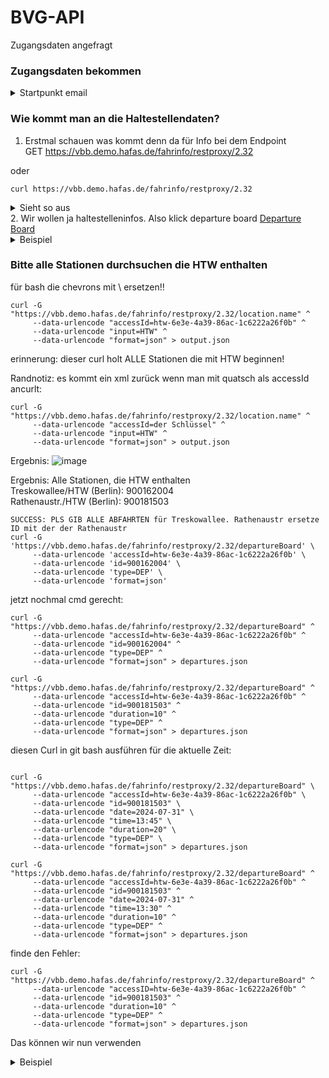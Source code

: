 # BVG-API

Zugangsdaten angefragt

### Zugangsdaten bekommen
<details>
<summary>Startpunkt email</summary>

![image](https://github.com/user-attachments/assets/2264ac3d-80c6-479b-81e4-a37271dc4c36)

  
</details>

### Wie kommt man an die Haltestellendaten?
1. Erstmal schauen was kommt denn da für Info bei dem Endpoint<br>
GET https://vbb.demo.hafas.de/fahrinfo/restproxy/2.32<br>

oder
```
curl https://vbb.demo.hafas.de/fahrinfo/restproxy/2.32
```
<details>
<summary>Sieht so aus</summary>
<body><ul><li><a href="https://vbb.demo.hafas.de//fahrinfo/restproxy/2.32/arrivalBoard?wadl" target="_blank">Arrival Board</a></li><li><a href="https://vbb.demo.hafas.de//fahrinfo/restproxy/2.32/departureBoard?wadl" target="_blank">Departure Board</a></li><li><a href="https://vbb.demo.hafas.de//fahrinfo/restproxy/2.32/gisroute?wadl" target="_blank">GIS Route by Context</a></li><li><a href="https://vbb.demo.hafas.de//fahrinfo/restproxy/2.32/himsearch?wadl" target="_blank">HIM Search</a></li><li><a href="https://vbb.demo.hafas.de//fahrinfo/restproxy/2.32/journeyDetail?wadl" target="_blank">Journey detail</a></li><li><a href="https://vbb.demo.hafas.de//fahrinfo/restproxy/2.32/journeypos?wadl" target="_blank">Journey Position</a></li><li><a href="https://vbb.demo.hafas.de//fahrinfo/restproxy/2.32/location.nearbystops?wadl" target="_blank">Location Search by Coordinate</a></li><li><a href="https://vbb.demo.hafas.de//fahrinfo/restproxy/2.32/location.name?wadl" target="_blank">Location Search by Name</a></li><li><a href="https://vbb.demo.hafas.de//fahrinfo/restproxy/2.32/recon?wadl" target="_blank">Reconstruction</a></li><li><a href="https://vbb.demo.hafas.de//fahrinfo/restproxy/2.32/trip?wadl" target="_blank">Trip Search</a></li><li><a href="https://vbb.demo.hafas.de//fahrinfo/restproxy/2.32/xsd" target="_blank">XSD</a></li></ul><a id="mycustomimage" href="#" download=""></a></body>

  
</details>
2. Wir wollen ja haltestelleninfos. Also klick departure board
<a href="https://vbb.demo.hafas.de//fahrinfo/restproxy/2.32/departureBoard?wadl" target="_blank">Departure Board</a>

<details>
<summary>Beispiel</summary>
  
```
BROKEN CURL
curl -G 'https://vbb.demo.hafas.de/fahrinfo/restproxy/2.32/location.name' \
     --data-urlencode 'der Schlüssel' \
     --data-urlencode 'input=HTW' \
     --data-urlencode 'format=json'
```
</details>

### Bitte alle Stationen durchsuchen die HTW enthalten
für bash die chevrons mit \ ersetzen!!
```
curl -G "https://vbb.demo.hafas.de/fahrinfo/restproxy/2.32/location.name" ^
     --data-urlencode "accessId=htw-6e3e-4a39-86ac-1c6222a26f0b" ^
     --data-urlencode "input=HTW" ^
     --data-urlencode "format=json" > output.json

```
erinnerung: dieser curl holt ALLE Stationen die mit HTW beginnen! 


Randnotiz: es kommt ein xml zurück wenn man mit quatsch als accessId ancurlt:
```
curl -G "https://vbb.demo.hafas.de/fahrinfo/restproxy/2.32/location.name" ^
     --data-urlencode "accessId=der Schlüssel" ^
     --data-urlencode "input=HTW" ^
     --data-urlencode "format=json" > output.json

```
Ergebnis:
![image](https://github.com/user-attachments/assets/82d608f8-9f1e-4935-a682-0e5dd92e796b)


Ergebnis: Alle Stationen, die HTW enthalten<br>
Treskowallee/HTW (Berlin): 900162004<br>
Rathenaustr./HTW (Berlin): 900181503<br>



```
SUCCESS: PLS GIB ALLE ABFAHRTEN für Treskowallee. Rathenaustr ersetze ID mit der der Rathenaustr
curl -G 'https://vbb.demo.hafas.de/fahrinfo/restproxy/2.32/departureBoard' \
     --data-urlencode 'accessId=htw-6e3e-4a39-86ac-1c6222a26f0b' \
     --data-urlencode 'id=900162004' \
     --data-urlencode 'type=DEP' \
     --data-urlencode 'format=json'

```
jetzt nochmal cmd gerecht:
```
curl -G "https://vbb.demo.hafas.de/fahrinfo/restproxy/2.32/departureBoard" ^
     --data-urlencode "accessId=htw-6e3e-4a39-86ac-1c6222a26f0b" ^
     --data-urlencode "id=900162004" ^
     --data-urlencode "type=DEP" ^
     --data-urlencode "format=json" > departures.json

```
```
curl -G "https://vbb.demo.hafas.de/fahrinfo/restproxy/2.32/departureBoard" ^
     --data-urlencode "accessId=htw-6e3e-4a39-86ac-1c6222a26f0b" ^
     --data-urlencode "id=900181503" ^
     --data-urlencode "duration=10" ^
     --data-urlencode "type=DEP" ^
     --data-urlencode "format=json" > departures.json
```

diesen Curl in git bash ausführen für die aktuelle Zeit:
```

curl -G "https://vbb.demo.hafas.de/fahrinfo/restproxy/2.32/departureBoard" \
     --data-urlencode "accessId=htw-6e3e-4a39-86ac-1c6222a26f0b" \
     --data-urlencode "id=900181503" \
     --data-urlencode "date=2024-07-31" \
     --data-urlencode "time=13:45" \
     --data-urlencode "duration=20" \
     --data-urlencode "type=DEP" \
     --data-urlencode "format=json" > departures.json
```

```
curl -G "https://vbb.demo.hafas.de/fahrinfo/restproxy/2.32/departureBoard" ^
     --data-urlencode "accessId=htw-6e3e-4a39-86ac-1c6222a26f0b" ^
     --data-urlencode "id=900181503" ^
     --data-urlencode "date=2024-07-31" ^  
     --data-urlencode "time=13:30" ^
     --data-urlencode "duration=10" ^
     --data-urlencode "type=DEP" ^
     --data-urlencode "format=json" > departures.json

```

finde den Fehler:
```
curl -G "https://vbb.demo.hafas.de/fahrinfo/restproxy/2.32/departureBoard" ^
     --data-urlencode "accessID=htw-6e3e-4a39-86ac-1c6222a26f0b" ^
     --data-urlencode "id=900181503" ^
     --data-urlencode "duration=10" ^
     --data-urlencode "type=DEP" ^
     --data-urlencode "format=json" > departures.json
```

Das können wir nun verwenden


<details>
<summary>Beispiel</summary>
Nicht überschrteiben nur kopieren.
</details>

